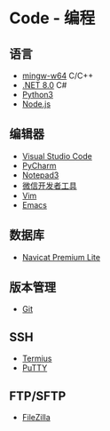 # Code - 编程

## 语言

- [mingw-w64](https://www.mingw-w64.org/) C/C++
- [.NET 8.0](https://dotnet.microsoft.com/en-us/download/dotnet/8.0) C#
- [Python3](https://www.python.org/downloads/)
- [Node.js](https://nodejs.org/zh-cn/download)

## 编辑器

- [Visual Studio Code](https://code.visualstudio.com/Download)
- [PyCharm](https://www.jetbrains.com/pycharm/download/)
- [Notepad3](https://rizonesoft.com/downloads/notepad3/)
- [微信开发者工具](https://developers.weixin.qq.com/miniprogram/dev/devtools/download.html)
- [Vim](https://www.vim.org/)
- [Emacs](http://www.gnu.org/software/emacs/)

## 数据库

- [Navicat Premium Lite](https://www.navicat.com.cn/download/navicat-premium-lite)

## 版本管理

- [Git](https://git-scm.com/downloads)

## SSH

- [Termius](https://termius.com/download/windows)
- [PuTTY](https://www.chiark.greenend.org.uk/~sgtatham/putty/latest.html)

## FTP/SFTP

- [FileZilla](https://filezilla-project.org/download.php?show_all=1)
